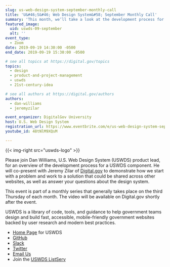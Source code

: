 ```yaml
---
slug: us-web-design-system-september-monthly-call
title: 'U&#46;S&#46; Web Design System&#58; September Monthly Call'
summary: 'This month, we’ll take a look at the development process for a USWDS component and demonstrate how we start with a problem and work to a solution that could be shared across other websites.'
featured_image:
  uid: uswds-09-september
  alt: ''
event_type:
  - Zoom
date: 2019-09-19 14:30:00 -0500
end_date: 2019-09-19 15:30:00 -0500

# see all topics at https://digital.gov/topics
topics:
  - design
  - product-and-project-management
  - uswds
  - 21st-century-idea

# see all authors at https://digital.gov/authors
authors:
  - dan-williams
  - jeremyzilar

event_organizer: DigitalGov University
host: U.S. Web Design System
registration_url: https://www.eventbrite.com/e/us-web-design-system-september-monthly-call-registration-70228448179
youtube_id: 48tNlM9XQsM

---
```


{{< img-right src="uswds-logo" >}}

Please join Dan Williams, U.S. Web Design System (USWDS) product lead, for an overview of the development process for a USWDS component. He will co-present with Jeremy Zilar of [Digital.gov](https://digital.gov) to demonstrate how we start with a problem and work to a solution that could be shared across other websites, as well as answer your questions about the design system.

This event is part of a monthly series that generally takes place on the third Thursday of each month. The video will be available on Digital.gov shortly after the event.

USWDS is a library of code, tools, and guidance to help government teams design and build fast, accessible, mobile-friendly government websites backed by user research and modern best practices. 

- [Home Page](https://designsystem.digital.gov/) for USWDS
- [GitHub](https://github.com/uswds/uswds/issues)
- [Slack](https://chat.18f.gov/)
- [Twitter](https://twitter.com/uswds?lang=en) 
- [Email Us](mailto:uswds@gsa.gov) 
- Join the [USWDS ListServ](mailto:uswds-subscribe-request@listserv.gsa.gov)
